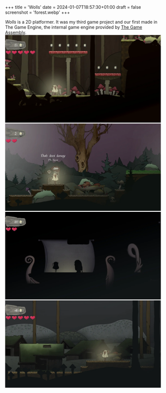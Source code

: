 +++
title = 'Wolls'
date = 2024-01-07T18:57:30+01:00
draft = false
screenshot = 'forest.webp'
+++

_Wolls_ is a 2D platformer. It was my third game project and our first made in The Game Engine, 
the internal game engine provided by [The Game Assembly](https://thegameassembly.com).
![Screenshot of forest level in Wolls.](forest.webp)
![Screenshot of mire level in Wolls.](mire.webp)
![Screenshot of thunder section in Wolls.](thunder.webp)
![Screenshot of village section in Wolls.](village.webp)